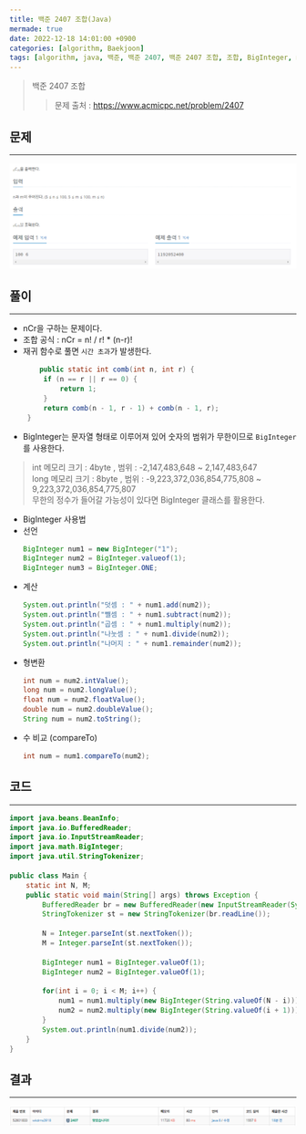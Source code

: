 ```yaml
---
title: 백준 2407 조합(Java)
mermade: true
date: 2022-12-18 14:01:00 +0900
categories: [algorithm, Baekjoon]
tags: [algorithm, java, 백준, 백준 2407, 백준 2407 조합, 조합, BigInteger, math] # TAG names should always be lowercase
---
```

>백준 2407 조합
>> 문제 출처 : <https://www.acmicpc.net/problem/2407>


## 문제
---
![백준](/assets/img/BOJ/2407.PNG)

## 풀이
---
- nCr을 구하는 문제이다.
- 조합 공식 : nCr = n! / r! * (n-r)!
- 재귀 함수로 풀면 ```시간 초과```가 발생한다.
   ```java
       public static int comb(int n, int r) {
        if (n == r || r == 0) {
            return 1;
        }
        return comb(n - 1, r - 1) + comb(n - 1, r);
    }
   ```
- BigInteger는 문자열 형태로 이루어져 있어 숫자의 범위가 무한이므로 ```BigInteger```를 사용한다.

>int 메모리 크기 : 4byte , 범위 : -2,147,483,648 ~ 2,147,483,647  
long 메모리 크기 : 8byte , 범위 : -9,223,372,036,854,775,808 ~ 9,223,372,036,854,775,807  
무한의 정수가 들어갈 가능성이 있다면 BigInteger 클래스를 활용한다.

- BigInteger 사용법
- 선언
    ```java
    BigInteger num1 = new BigInteger("1");
    BigInteger num2 = BigInteger.valueof(1);
    BigInteger num3 = BigInteger.ONE;
    ```
- 계산
    ```java
    System.out.println("덧셈 : " + num1.add(num2));
    System.out.println("뺄셈 : " + num1.subtract(num2));
    System.out.println("곱셈 : " + num1.multiply(num2));
    System.out.println("나눗셈 : " + num1.divide(num2));
    System.out.println("나머지 : " + num1.remainder(num2));
    ```
- 형변환
    ```java
    int num = num2.intValue(); 
    long num = num2.longValue(); 
    float num = num2.floatValue(); 
    double num = num2.doubleValue();
    String num = num2.toString();
- 수 비교 (compareTo)
    ```java
    int num = num1.compareTo(num2);
    ```  

## 코드
---
```java
import java.beans.BeanInfo;
import java.io.BufferedReader;
import java.io.InputStreamReader;
import java.math.BigInteger;
import java.util.StringTokenizer;

public class Main {
    static int N, M;
    public static void main(String[] args) throws Exception {
        BufferedReader br = new BufferedReader(new InputStreamReader(System.in));
        StringTokenizer st = new StringTokenizer(br.readLine());

        N = Integer.parseInt(st.nextToken());
        M = Integer.parseInt(st.nextToken());

        BigInteger num1 = BigInteger.valueOf(1);
        BigInteger num2 = BigInteger.valueOf(1);

        for(int i = 0; i < M; i++) {
            num1 = num1.multiply(new BigInteger(String.valueOf(N - i)));
            num2 = num2.multiply(new BigInteger(String.valueOf(i + 1)));
        }
        System.out.println(num1.divide(num2));
    }
}

```

## 결과
---
![백준](/assets/img/BOJ/2407_result.PNG)